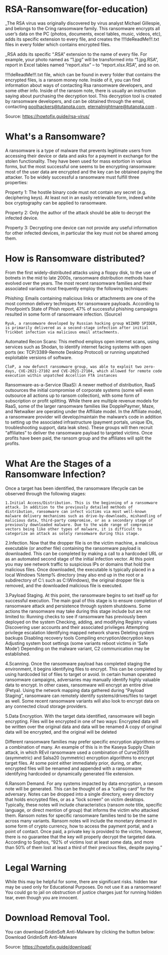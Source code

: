 # RSA-Ransomware(for-education)
_The RSA virus was originally discovered by virus analyst Michael Gillespie, and belongs to the Cring ransomware family. This ransomware encrypts all user’s data on the PC (photos, documents, excel tables, music, videos, etc), adds its specific extension to every file, and creates the !!!!deReadMe!!!.txt files in every folder which contains encrypted files.

 _RSA adds its specific “.RSA” extension to the name of every file. For example, your photo named as “1.jpg” will be transformed into “1.jpg.RSA“, report in Excel tables named “report.xlsx” – to “report.xlsx.RSA“, and so on.

!!!!deReadMe!!!.txt file, which can be found in every folder that contains the encrypted files, is a ransom money note. Inside of it, you can find information about ways of contacting Rsa ransomware developers, and some other info. Inside of the ransom note, there is usually an instruction saying about purchasing the decryption tool. This decryption tool is created by ransomware developers, and can be obtained through the email, contacting poolhackers@tutanota.com, eternalnightmare@tutanota.com .

Source: https://howtofix.guide/rsa-virus/

# What's a Ransomware?

A ransomware is a type of malware that prevents legitimate users from accessing their device or data and asks for a payment in exchange for the stolen functionality. They have been used for mass extortion in various forms, but the most successful one seems to be encrypting ransomware: most of the user data are encrypted and the key can be obtained paying the attacker. To be widely successful a ransomware must fulfill three properties:

Property 1: The hostile binary code must not contain any secret (e.g. deciphering keys). At least not in an easily retrievable form, indeed white box cryptography can be applied to ransomware.

Property 2: Only the author of the attack should be able to decrypt the infected device.

Property 3: Decrypting one device can not provide any useful information for other infected devices, in particular the key must not be shared among them.

# How is Ransomware distributed?

From the first widely-distributed attacks using a floppy disk, to the use of botnets in the mid to late 2000s, ransomware distribution methods have evolved over the years. The most recent ransomware families and their associated variants most frequently employ the following techniques:

Phishing: Emails containing malicious links or attachments are one of the most common delivery techniques for ransomware payloads. According to Proofpoint’s State of Phish report, 47% of successful phishing campaigns resulted in some form of ransomware infection. (Source)

    Ryuk, a ransomware developed by Russian hacking group WIZARD SPIDER, is primarily delivered as a second-stage infection after initial Trickbot infection via malicious email attachments.

Automated Recon Scans: This method employs open internet scans, using services such as Shodan, to identify internet facing systems with open ports (ex: TCP/3389-Remote Desktop Protocol) or running unpatched exploitable versions of software.

    CloP, a now defunct ransomware group, was able to exploit two zero-days, CVE-2021-27102 and CVE-2021-27104, which allowed for remote code execution within unpatched Accellion FTA instances

Ransomware-as-a-Service (RaaS): A newer method of distribution, RaaS outsources the initial compromise of corporate systems (some will even outsource all actions up to ransom collection), with some form of subscription or profit splitting. While there are multiple revenue models for RaaS, some of the larger ransomware families like DopplePaymer, Maze, and Netwalker are operating under the Affiliate model. In the Affiliate model, a ransomware provider will develop/maintain the malware’s code in addition to setting up the associated infrastructure (payment portals, unique IDs, troubleshooting support, data leak sites). These groups will then recruit “affiliates” to deliver the ransomware payload to targeted victims. Once profits have been paid, the ransom group and the affiliates will split the profits.

# What Are the Stages of a Ransomware Infection?

Once a target has been identified, the ransomware lifecycle can be observed through the following stages:

    1.Initial Access/Distribution. This is the beginning of a ransomware attack. In addition to the previously detailed methods of distribution, ransomware can infect victims via most well-known malware delivery mechanisms such as drive-by-downloads, mishandling of malicious data, third-party compromise, or as a secondary stage of previously downloaded malware. Due to the wide range of compromise vectors being like other types of malware, it is difficult to categorize an attack as solely ransomware during this stage.

 

   2.Infection. Now that the dropper file is on the victim machine, a malicious executable (or another file) containing the ransomware payload is downloaded. This can be completed by making a call to a hardcoded URL or as an automated second stage of the initial infection vector. At this point you may see network traffic to suspicious IPs or domains that hold the malicious files. Once downloaded, the executable is typically placed in a local Windows %temp% directory (may also end up in the root or a subdirectory of C:\ such as C:\Windows), the original dropper file is removed, and the downloaded malicious file is executed.

 

   3.Payload Staging. At this point, the ransomware begins to set itself up for successful execution. The main goal of this stage is to ensure completion of ransomware attack and persistence through system shutdowns. Some actions the ransomware may take during this stage include but are not limited to:
        Running checks to see if ransomware has previously been deployed on the system
        Checking, adding, and modifying Registry values
        Discovering user accounts and their associated privileges
        Attempting privilege escalation
        Identifying mapped network shares
        Deleting system backups
        Disabling recovery tools
        Compiling encryption/decryption keys
        Adjusting system boot settings (some variants reboot victims in ‘Safe Mode’)
        Depending on the malware variant, C2 communication may be established.

 

   4.Scanning. Once the ransomware payload has completed staging the environment, it begins identifying files to encrypt. This can be completed by using hardcoded list of files to target or avoid. In certain human operated ransomware campaigns, adversaries may manually identify highly valuable data to encrypt. In other cases, ransomware will encrypt an entire drive (Petya). Using the network mapping data gathered during “Payload Staging”, ransomware can remotely identify systems/drives/files to target as well. Some recent ransomware variants will also look to encrypt data on any connected cloud storage providers.

 

   5.Data Encryption. With the target data identified, ransomware will begin encrypting. Files will be encrypted in one of two ways:
        Encrypted data will be written over the original data and data will be renamed
        A copy of original data will be encrypted, and the original will be deleted

Different ransomware families may prefer specific encryption algorithms or a combination of many. An example of this is in the Kaseya Supply Chain attack, in which REvil ransomware used a combination of Curve25519 (asymmetric) and Salsa20 (symmetric) encryption algorithms to encrypt target files. At some point either immediately prior, during, or after, encrypted files will be renamed and appended with a ransomware identifying hardcoded or dynamically generated file extension.

 

   6.Ransom Demand. For any systems impacted by data encryption, a ransom note will be generated. This can be thought of as a “calling card” for the adversary. Notes can be dropped into a single directory, every directory that holds encrypted files, or as a “lock screen” on victim desktops. Typically, these notes will include characteristics (ransom note title, specific language, or direct mention of group) that informs the victim who attacked them. Ransom notes for specific ransomware families tend to be the same across many variants. Ransom notes will include the monetary demand in some form of crypto currency, how to access the payment portal, and a point of contact. Once paid, a private key is provided to the victim, however, there is no guarantee that the key will properly decrypt the targeted data. According to Sophos, “92% of victims lost at least some data, and more than 50% of them lost at least a third of their precious files, despite paying.”
 

# Legal Warning

While this may be helpful for some, there are significant risks. hidden tear may be used only for Educational Purposes. Do not use it as a ransomware! You could go to jail on obstruction of justice charges just for running hidden tear, even though you are innocent.

# Download Removal Tool.

You can download GridinSoft Anti-Malware by clicking the button below:
Download GridinSoft Anti-Malware

Source: https://howtofix.guide/download/
